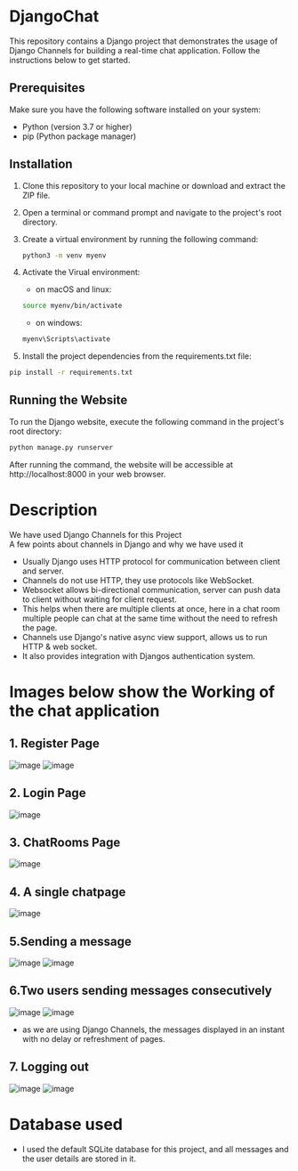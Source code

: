 # DjangoChat

This repository contains a Django project that demonstrates the usage of Django Channels for building a real-time chat application. Follow the instructions below to get started.

## Prerequisites

Make sure you have the following software installed on your system:

- Python (version 3.7 or higher)
- pip (Python package manager)

## Installation

1. Clone this repository to your local machine or download and extract the ZIP file.

2. Open a terminal or command prompt and navigate to the project's root directory.

3. Create a virtual environment by running the following command:

   ```bash
   python3 -m venv myenv
   ```
4. Activate the Virual environment:
   - on macOS and linux:
   ```bash
   source myenv/bin/activate
   ```
    - on windows:
   ```bash
   myenv\Scripts\activate
   ```
4. Install the project dependencies from the requirements.txt file:
  ```bash
pip install -r requirements.txt
```

## Running the Website
To run the Django website, execute the following command in the project's root directory:
```bash
python manage.py runserver
```
After running the command, the website will be accessible at http://localhost:8000 in your web browser.

# Description
We have used Django Channels for this Project \
A few points about channels in Django and why we have used it
- Usually Django uses HTTP protocol for communication between client and server.
- Channels do not use HTTP, they use protocols like WebSocket.
- Websocket allows bi-directional communication, server can push data to client without waiting for client request.
- This helps when there are multiple clients at once, here in a chat room multiple people can chat at the same time without the need to refresh the page.
- Channels use Django's native async view support, allows us to run HTTP & web socket.
- It also provides integration with Djangos authentication system.

# Images below show the Working of the chat application
## 1. Register Page
![image](https://github.com/June-24/DjangoChat/assets/123622678/c91884d1-15dc-4f3c-9435-009066965247)
![image](https://github.com/June-24/DjangoChat/assets/123622678/c479984a-d052-4473-85d5-182ce00f6790)
## 2. Login Page
![image](https://github.com/June-24/DjangoChat/assets/123622678/1695c8b7-0c6c-4666-af1a-82b81adb8dfd)
## 3. ChatRooms Page
![image](https://github.com/June-24/DjangoChat/assets/123622678/c5917dfa-4505-4156-9762-ed031e722be1)
## 4. A single chatpage
![image](https://github.com/June-24/DjangoChat/assets/123622678/319a926d-1868-4bb8-bee0-29fed15b1961)
## 5.Sending a message
![image](https://github.com/June-24/DjangoChat/assets/123622678/efb0bfa0-1aad-4e55-b2a9-faa46624138d)
![image](https://github.com/June-24/DjangoChat/assets/123622678/080cc8b7-b953-40cf-897c-d4cc3c93d01a)
## 6.Two users sending messages consecutively
![image](https://github.com/June-24/DjangoChat/assets/123622678/0c5ef502-7f27-4415-a6e5-ea7ab498f156)
![image](https://github.com/June-24/DjangoChat/assets/123622678/fde8f031-68b7-4136-aed9-f547c5eb616f)
- as we are using Django Channels, the messages displayed in an instant with no delay or refreshment of pages.
## 7. Logging out
![image](https://github.com/June-24/DjangoChat/assets/123622678/6a6c35cc-29fc-4753-a469-ae155ca3d632)
![image](https://github.com/June-24/DjangoChat/assets/123622678/0ec80105-2c20-4443-ba31-6fbed83e5d3c)

# Database used
- I used the default SQLite database for this project, and all messages and the user details are stored in it.















   


 
